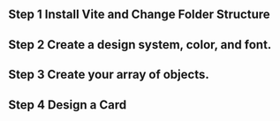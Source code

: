 ## Step 1 Install Vite and Change Folder Structure

## Step 2 Create a design system, color, and font.

## Step 3 Create your array of objects.

## Step 4 Design a Card
